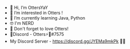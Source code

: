 - 👋 Hi, I’m OttersYaY
- 🦦 I’m interested in Otters ! 
- 🥶 I’m currently learning Java, Python
- 🤓 I'm NERD 
- 🦦 Don't forget to love Otters!
- 🧙Discord - Otters⚡🥶#7575 
- My Discord Server - https://discord.gg/JYEMa9mkPk 🦦🥶 

<!---
OttersYaY/OttersYaY is a ✨ special ✨ repository because its `README.md` (this file) appears on your GitHub profile.
You can click the Preview link to take a look at your changes.
--->
